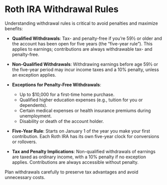 # Roth IRA Withdrawal Rules

Understanding withdrawal rules is critical to avoid penalties and maximize benefits:

- **Qualified Withdrawals**: Tax- and penalty-free if you’re 59½ or older and the account has been open for five years (the “five-year rule”). This applies to earnings; contributions are always withdrawable tax- and penalty-free.

- **Non-Qualified Withdrawals**: Withdrawing earnings before age 59½ or the five-year period may incur income taxes and a 10% penalty, unless an exception applies.

- **Exceptions for Penalty-Free Withdrawals**:
  - Up to $10,000 for a first-time home purchase.
  - Qualified higher education expenses (e.g., tuition for you or dependents).
  - Certain medical expenses or health insurance premiums during unemployment.
  - Disability or death of the account holder.

- **Five-Year Rule**: Starts on January 1 of the year you make your first contribution. Each Roth IRA has its own five-year clock for conversions or rollovers.

- **Tax and Penalty Implications**: Non-qualified withdrawals of earnings are taxed as ordinary income, with a 10% penalty if no exception applies. Contributions are always accessible without penalty.

Plan withdrawals carefully to preserve tax advantages and avoid unnecessary costs.

